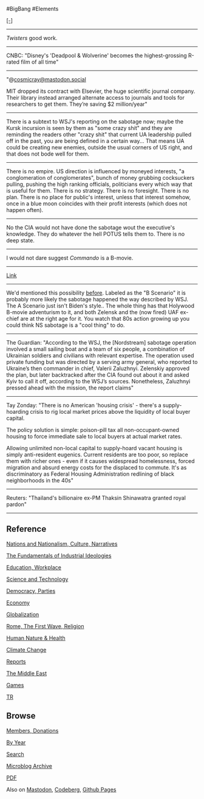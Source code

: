
\#BigBang \#Elements

[[-]](https://youtu.be/l1BQLl59M-w?t=544)

---

*Twisters* good work. 

---

CNBC: "Disney's 'Deadpool & Wolverine' becomes the highest-grossing
R-rated film of all time"

---

"@cosmicray@mastodon.social

MIT dropped its contract with Elsevier, the huge scientific journal
company. Their library instead arranged alternate access to journals
and tools for researchers to get them. They’re saving $2 million/year"

---

There is a subtext to WSJ's reporting on the sabotage now; maybe the
Kursk incursion is seen by them as "some crazy shit" and they are
reminding the readers other "crazy shit" that current UA leadership
pulled off in the past, you are being defined in a certain way... That
means UA could be creating new enemies, outside the usual corners of
US right, and that does not bode well for them.

---

There is no empire. US direction is influenced by moneyed interests,
"a conglomeration of conglomerates", bunch of money grubbing
cocksuckers pulling, pushing the high ranking officials, politicians
every which way that is useful for them. There is no strategy. There
is no foresight. There is no plan. There is no place for public's
interest, unless that interest somehow, once in a blue moon coincides
with their profit interests (which does not happen often).

---

No the CIA would not have done the sabotage wout the executive's
knowledge.  They do whatever the hell POTUS tells them to. There is no
deep state.

---

I would not dare suggest *Commando* is a B-movie. 

---

[Link](https://www.dropbox.com/scl/fi/6gfn6ayxoanlbt0qeph9h/commando_1.gif?rlkey=xet6rvzxhor1abk4pttoj4k8r&st=icvhq1ae&raw=1)

---

We'd mentioned this possibility [before](mbl/2023/week24.html).
Labeled as the "B Scenario" it is probably more likely the sabotage
happened the way described by WSJ. The A Scenario just isn't Biden's
style.. The whole thing has that Holywood B-movie adventurism to it,
and both Zelensk and the (now fired) UAF ex-chief are at the right age
for it. You watch that 80s action growing up you could think NS
sabotage is a "cool thing" to do.

---

The Guardian: "According to the WSJ, the [Nordstream] sabotage
operation involved a small sailing boat and a team of six people, a
combination of Ukrainian soldiers and civilians with relevant
expertise. The operation used private funding but was directed by a
serving army general, who reported to Ukraine’s then commander in
chief, Valerii Zaluzhnyi. Zelenskiy approved the plan, but later
backtracked after the CIA found out about it and asked Kyiv to call it
off, according to the WSJ’s sources. Nonetheless, Zaluzhnyi pressed
ahead with the mission, the report claims"

---

Tay Zonday: "There is no American 'housing crisis' - there's a
supply-hoarding crisis to rig local market prices above the liquidity
of local buyer capital.

The policy solution is simple: poison-pill tax all non-occupant-owned
housing to force immediate sale to local buyers at actual market
rates.

Allowing unlimited non-local capital to supply-hoard vacant housing is
simply anti-resident eugenics. Current residents are too poor, so
replace them with richer ones - even if it causes widespread
homelessness, forced migration and absurd energy costs for the
displaced to commute. It's as discriminatory as Federal Housing
Administration redlining of black neighborhoods in the 40s"

---

Reuters: "Thailand's billionaire ex-PM Thaksin Shinawatra granted
royal pardon"

---

## Reference

[Nations and Nationalism, Culture, Narratives](0119/2013/02/nations-and-nationalism.html)

[The Fundamentals of Industrial Ideologies](0119/2011/04/fundamentals-of-industrial-ideologies.html)

[Education, Workplace](0119/2017/09/education-workplace.html)

[Science and Technology](0119/2018/09/science-technology.html)

[Democracy, Parties](0119/2016/11/democracy.html)

[Economy](2021/01/economy.html)

[Globalization](0119/2018/09/globalization.html)

[Rome, The First Wave, Religion](0119/2017/12/rome.html)

[Human Nature & Health](2020/07/human-nature.html)

[Climate Change](2022/01/climate.html)

[Reports](2021/01/reports.html)

[The Middle East](0119/2019/07/middleeast.html)

[Games](2024/06/games.html)

[TR](../tr/index.html)

## Browse

[Members, Donations](2022/08/members.html)

[By Year](years.html)

[Search](https://muratk5n.github.io/thirdwave/en/search.html)

[Microblog Archive](mbl/index.html)

[PDF](https://www.dropbox.com/scl/fi/8kl0sla1booo83zeb28dn/tw-all.pdf?rlkey=p9r319p8jbzak5du3dasju05y&st=28wknfsp&raw=1)

Also on 
[Mastodon](https://fosstodon.org/@muratk5n),
[Codeberg](https://muratk5n.codeberg.page/en/),
[Github Pages](https://muratk5n.github.io/thirdwave/en/)
